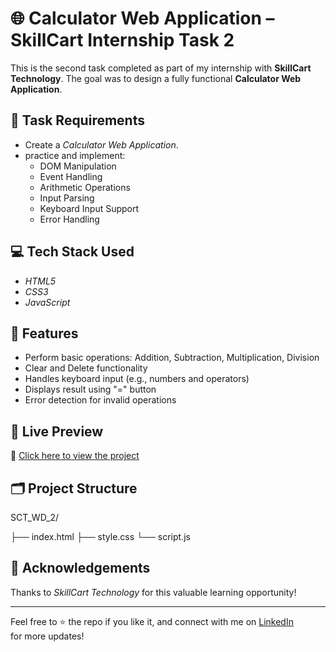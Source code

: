 # 🌐 Calculator Web Application – SkillCart Internship Task 2

This is the second task completed as part of my internship with **SkillCart Technology**. The goal was to design a fully functional **Calculator Web Application**.

## 📌 Task Requirements

- Create a *Calculator Web Application*.
- practice and implement:
  - DOM Manipulation
  - Event Handling
  - Arithmetic Operations
  - Input Parsing
  - Keyboard Input Support
  - Error Handling



## 💻 Tech Stack Used

- *HTML5*
- *CSS3*
- *JavaScript*

## 🎯 Features

- Perform basic operations: Addition, Subtraction, Multiplication, Division
- Clear and Delete functionality
- Handles keyboard input (e.g., numbers and operators)
- Displays result using "=" button
- Error detection for invalid operations

## 🚀 Live Preview

🔗 [Click here to view the project](https://saideepthich-17.github.io/SCT_WD_2/)

## 🗂 Project Structure
SCT_WD_2/

├── index.html
├── style.css
└── script.js

## 🤝 Acknowledgements

Thanks to *SkillCart Technology* for this valuable learning opportunity!

---

Feel free to ⭐ the repo if you like it, and connect with me on [LinkedIn](https://www.linkedin.com/in/sai-deepthi-cheerladinne) for more updates!
